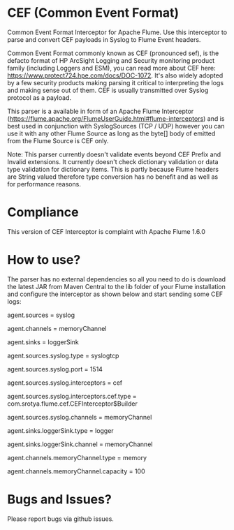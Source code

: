 # CEF (Common Event Format)
Common Event Format Interceptor for Apache Flume. Use this interceptor to parse and convert CEF payloads in Syslog to Flume Event headers.

Common Event Format commonly known as CEF (pronounced sef), is the defacto format of HP ArcSight Logging and Security monitoring product family (including Loggers and ESM), you can read more about CEF here: https://www.protect724.hpe.com/docs/DOC-1072. It's also widely adopted by a few security products making parsing it critical to interpreting the logs and making sense out of them. CEF is usually transmitted over Syslog protocol as a payload.

This parser is a available in form of an Apache Flume Interceptor (https://flume.apache.org/FlumeUserGuide.html#flume-interceptors) and is best used in conjunction with SyslogSources (TCP / UDP) however you can use it with any other Flume Source as long as the byte[] body of emitted from the Flume Source is CEF only.

Note: This parser currently doesn't validate events beyond CEF Prefix and Invalid extensions. It currently doesn't check dictionary validation or data type validation for dictionary items. This is partly because Flume headers are String valued therefore type conversion has no benefit and as well as for performance reasons.

# Compliance
This version of CEF Interceptor is complaint with Apache Flume 1.6.0

# How to use?
The parser has no external dependencies so all you need to do is download the latest JAR from Maven Central to the lib folder of your Flume installation and configure the interceptor as shown below and start sending some CEF logs:

agent.sources = syslog

agent.channels = memoryChannel

agent.sinks = loggerSink

agent.sources.syslog.type = syslogtcp

agent.sources.syslog.port = 1514

agent.sources.syslog.interceptors = cef

agent.sources.syslog.interceptors.cef.type = com.srotya.flume.cef.CEFInterceptor$Builder

agent.sources.syslog.channels = memoryChannel

agent.sinks.loggerSink.type = logger

agent.sinks.loggerSink.channel = memoryChannel

agent.channels.memoryChannel.type = memory

agent.channels.memoryChannel.capacity = 100

# Bugs and Issues?
Please report bugs via github issues.
